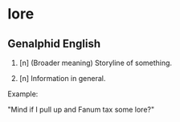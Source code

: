 # lore
## Genalphid English

1. [n] (Broader meaning) Storyline of something.

2. [n] Information in general.

Example:

"Mind if I pull up and Fanum tax some lore?"